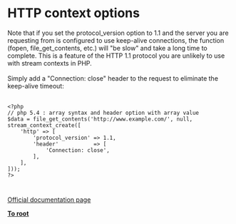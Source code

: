 # HTTP context options



Note that if you set the protocol_version option to 1.1 and the server you are requesting from is configured to use keep-alive connections, the function (fopen, file_get_contents, etc.) will "be slow" and take a long time to complete. This is a feature of the HTTP 1.1 protocol you are unlikely to use with stream contexts in PHP.<br><br>Simply add a "Connection: close" header to the request to eliminate the keep-alive timeout:<br><br>

```
<?php
// php 5.4 : array syntax and header option with array value
$data = file_get_contents('http://www.example.com/', null, stream_context_create([
    'http' => [
        'protocol_version' => 1.1,
        'header'           => [
            'Connection: close',
        ],
    ],
]));
?>
```
  

#

[Official documentation page](https://www.php.net/manual/en/context.http.php)

**[To root](/README.md)**